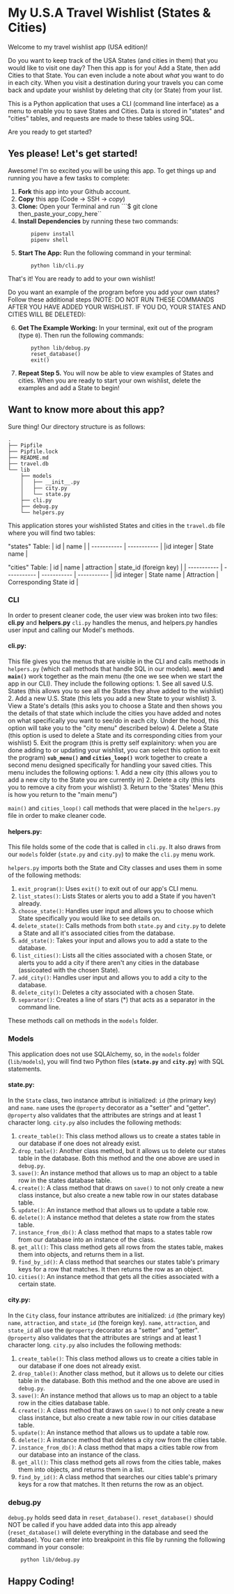 # My U.S.A Travel Wishlist (States & Cities)
Welcome to my travel wishlist app (USA edition)!

Do you want to keep track of the USA States (and cities in them) that you would like to visit one day? Then this app is for you! Add a State, then add Cities to that State. You can even include a note about *what* you want to do in each city. When you visit a destination during your travels you can come back and update your wishlist by deleting that city (or State) from your list.

This is a Python application that uses a CLI (command line interface) as a menu to enable you to save States and Cities. Data is stored in "states" and "cities" tables, and requests are made to these tables using SQL.

Are you ready to get started?

## Yes please! Let's get started!
Awesome! I'm so excited you will be using this app.
To get things up and running you have a few tasks to complete:

1. **Fork** this app into your Github account.
2. **Copy** this app (Code -> SSH -> *copy*)
3. **Clone:** Open your Terminal and run ```$ git clone then_paste_your_copy_here``
4. **Install Dependencies** by running these two commands:
    ```console
        pipenv install
        pipenv shell
    ```
5. **Start The App:** Run the following command in your terminal: 
    ```console
        python lib/cli.py
    ```

That's it! You are ready to add to your own wishlist!

Do you want an example of the program before you add your own states? 
Follow these additional steps (NOTE: DO NOT RUN THESE COMMANDS AFTER YOU HAVE ADDED YOUR WISHLIST. IF YOU DO, YOUR STATES AND CITIES WILL BE DELETED):

6. **Get The Example Working:** In your terminal, exit out of the program (type `0`). Then run the following commands:
    ```console
        python lib/debug.py
        reset_database()
        exit()
    ```
    
7. **Repeat Step 5.** You will now be able to view examples of States and cities.
When you are ready to start your own wishlist, delete the examples and add a State to begin!

## Want to know more about this app?
Sure thing! 
Our directory structure is as follows:
```console
.
├── Pipfile
├── Pipfile.lock
├── README.md
├── travel.db
└── lib
    ├── models
    │   ├── __init__.py
    │   ├── city.py
    │   └── state.py
    ├── cli.py
    ├── debug.py
    └── helpers.py
```

This application stores your wishlisted States and cities in the `travel.db` file where you will find two tables: 

"states" Table:
| id | name |
| ----------- | ----------- |
|id integer | State name |


"cities" Table:
| id | name | attraction | state_id (foreign key) |
| ----------- | ----------- | ----------- | ----------- |
|id integer | State name | Attraction | Corresponding State id |

### CLI
In order to present cleaner code, the user view was broken into two files:
**cli.py** and **helpers.py**
`cli.py` handles the menus, and helpers.py handles user input and calling our Model's methods.

#### cli.py:
This file gives you the menus that are visible in the CLI and calls methods in `helpers.py` (which call methods that handle SQL in our models).
**`menu()` and `main()`** work together as the main menu (the one we see when we start the app in our CLI). They include the following options:
    1. See all saved U.S. States (this allows you to see all the States they ahve added to the wishlist)
    2. Add a new U.S. State (this lets you add a new State to your wishlist)
    3. View a State's details (this asks you to choose a State and then shows you the details of that state which include the cities you have added and notes on what specifically you want to see/do in each city. Under the hood, this option will take you to the "city menu" described below)
    4. Delete a State (this option is used to delete a State and its corresponding cities from your wishlist)
    5. Exit the program (this is pretty self explainitory: when you are done adding to or updating your wishlist, you can select this option to exit the program)
**`sub_menu()` and `cities_loop()`** work together to create a second menu designed specifically for handling your saved cities. This menu includes the following options:
    1. Add a new city (this allows you to add a new city to the State you are currently in)
    2. Delete a city (this lets you to remove a city from your wishlist)
    3. Return to the 'States' Menu (this is how you return to the "main menu")

`main()` and `cities_loop()` call methods that were placed in the `helpers.py` file in order to make cleaner code.

#### helpers.py:
This file holds some of the code that is called in `cli.py`. It also draws from our `models` folder (`state.py` and `city.py`) to make the `cli.py` menu work.

`helpers.py` imports both the State and City classes and uses them in some of the following methods:
1. `exit_program()`: Uses `exit()` to exit out of our app's CLI menu.
2. `list_states()`: Lists States or alerts you to add a State if you haven't already.
3. `choose_state()`: Handles user input and allows you to choose which State specifically you would like to see details on.
4. `delete_state()`: Calls methods from both `state.py` and `city.py` to delete a State and all it's associated cities from the database.
5. `add_state()`: Takes your input and allows you to add a state to the database.
6. `list_cities()`: Lists all the cities associated with a chosen State, or alerts you to add a city if there aren't any cities in the database (assicoated with the chosen State).
7. `add_city()`: Handles user input and allows you to add a city to the database.
8. `delete_city()`: Deletes a city associated with a chosen State.
9. `separator()`: Creates a line of stars (*) that acts as a separator in the command line.

These methods call on methods in the `models` folder.

### Models
This application does not use SQLAlchemy, so, in the `models` folder (`lib/models`), you will find two Python files (**`state.py`** and **`city.py`**) with SQL statements.

#### state.py:
In the `State` class, two instance attribut is initialized: `id` (the primary key) and `name`. `name` uses the `@property` decorator as a "setter" and "getter". `@property` also validates that the attributes are strings and at least 1 character long.
`city.py` also includes the following methods:
1. `create_table()`: This class method allows us to create a states table in our database if one does not already exist.
2. `drop_table()`: Another class method, but it allows us to delete our states table in the database. Both this method and the one above are used in `debug.py`.
3. `save()`: An instance method that allows us to map an object to a table row in the states database table.
4. `create()`: A class method that draws on `save()` to not only create a new class instance, but also create a new table row in our states database table.
5. `update()`: An instance method that allows us to update a table row.
6. `delete()`: A instance method that deletes a state row from the states table.
7. `instance_from_db()`: A class method that maps to a states table row from our database into an instance of the class.
8. `get_all()`: This class method gets all rows from the states table, makes them into objects, and returns them in a list.
9. `find_by_id()`: A class method that searches our states table's primary keys for a row that matches. It then returns the row as an object.
10. `cities()`: An instance method that gets all the cities associated with a certain state.

#### city.py:
In the `City` class, four instance attributes are initialized: `id` (the primary key) `name`, `attraction`, and `state_id` (the foreign key). `name`, `attraction`, and `state_id` all use the `@property` decorator as a "setter" and "getter". `@property` also validates that the attributes are strings and at least 1 character long.
`city.py` also includes the following methods:
1. `create_table()`: This class method allows us to create a cities table in our database if one does not already exist.
2. `drop_table()`: Another class method, but it allows us to delete our cities table in the database. Both this method and the one above are used in `debug.py`.
3. `save()`: An instance method that allows us to map an object to a table row in the cities database table.
4. `create()`: A class method that draws on `save()` to not only create a new class instance, but also create a new table row in our cities database table.
5. `update()`: An instance method that allows us to update a table row.
6. `delete()`: A instance method that deletes a city row from the cities table.
7. `instance_from_db()`: A class method that maps a cities table row from our database into an instance of the class.
8. `get_all()`: This class method gets all rows from the cities table, makes them into objects, and returns them in a list.
9. `find_by_id()`: A class method that searches our cities table's primary keys for a row that matches. It then returns the row as an object.

### debug.py
`debug.py` holds seed data in `reset_database()`. `reset_database()` should NOT be called if you have added data into this app already (`reset_database()` will delete everything in the database and seed the database).
You can enter into breakpoint in this file by running the following command in your console:
```console
    python lib/debug.py
```

## Happy Coding!